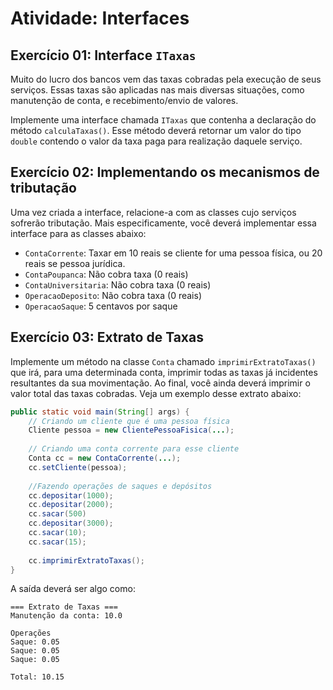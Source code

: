 # Atividade: Interfaces


## Exercício 01: Interface `ITaxas`

Muito do lucro dos bancos vem das taxas cobradas pela execução de seus serviços. Essas taxas são aplicadas nas mais diversas situações, como manutenção de conta, e recebimento/envio de valores.

Implemente uma interface chamada `ITaxas` que contenha a declaração do método `calculaTaxas()`. Esse método deverá retornar um valor do tipo `double` contendo o valor da taxa paga para realização daquele serviço.

## Exercício 02: Implementando os mecanismos de tributação

Uma vez criada a interface, relacione-a com as classes cujo serviços sofrerão tributação. Mais especificamente, você deverá implementar essa interface para as classes abaixo:

* `ContaCorrente`: Taxar em 10 reais se cliente for uma pessoa física, ou 20 reais se pessoa jurídica.
* `ContaPoupanca`: Não cobra taxa (0 reais)
* `ContaUniversitaria`: Não cobra taxa (0 reais)
* `OperacaoDeposito`: Não cobra taxa (0 reais)
* `OperacaoSaque`: 5 centavos por saque

## Exercício 03: Extrato de Taxas

Implemente um método na classe `Conta` chamado `imprimirExtratoTaxas()` que irá, para uma determinada conta, imprimir todas as taxas já incidentes resultantes da sua movimentação. Ao final, você ainda deverá imprimir o valor total das taxas cobradas. Veja um exemplo desse extrato abaixo:

```java
public static void main(String[] args) {
    // Criando um cliente que é uma pessoa física
    Cliente pessoa = new ClientePessoaFisica(...);
    
    // Criando uma conta corrente para esse cliente
    Conta cc = new ContaCorrente(...);
    cc.setCliente(pessoa);
    
    //Fazendo operações de saques e depósitos
    cc.depositar(1000);
    cc.depositar(2000);
    cc.sacar(500)
    cc.depositar(3000);
    cc.sacar(10);
    cc.sacar(15);
    
    cc.imprimirExtratoTaxas();
}
```

A saída deverá ser algo como:
```
=== Extrato de Taxas ===
Manutenção da conta: 10.0

Operações
Saque: 0.05
Saque: 0.05
Saque: 0.05

Total: 10.15
```


